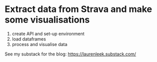 # Extract data from Strava and make some visualisations
1. create API and set-up environment
2. load dataframes
3. process and visualise data

See my substack for the blog: https://laurenleek.substack.com/ 
